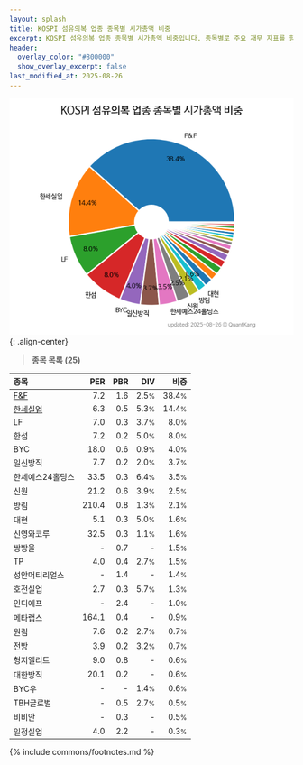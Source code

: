 ```yaml
---
layout: splash
title: KOSPI 섬유의복 업종 종목별 시가총액 비중
excerpt: KOSPI 섬유의복 업종 종목별 시가총액 비중입니다. 종목별로 주요 재무 지표를 함께 표시합니다.
header:
  overlay_color: "#800000"
  show_overlay_excerpt: false
last_modified_at: 2025-08-26
---
```



![KOSPI 섬유의복 업종 종목별 시가총액 비중](/stats/sector/images/kospi_업종_섬유의복_종목.png){: .align-center}


> **종목 목록 (25)**<a id="list"></a>

| **종목** | **PER** | **PBR** | **DIV** | **비중** |
| :------- | ------: | ------: | ------: | -------: |
| [F&F](/383220/) | 7.2 | 1.6 | 2.5<small>%</small> | 38.4<small>%</small> |
| [한세실업](/105630/) | 6.3 | 0.5 | 5.3<small>%</small> | 14.4<small>%</small> |
| LF | 7.0 | 0.3 | 3.7<small>%</small> | 8.0<small>%</small> |
| 한섬 | 7.2 | 0.2 | 5.0<small>%</small> | 8.0<small>%</small> |
| BYC | 18.0 | 0.6 | 0.9<small>%</small> | 4.0<small>%</small> |
| 일신방직 | 7.7 | 0.2 | 2.0<small>%</small> | 3.7<small>%</small> |
| 한세예스24홀딩스 | 33.5 | 0.3 | 6.4<small>%</small> | 3.5<small>%</small> |
| 신원 | 21.2 | 0.6 | 3.9<small>%</small> | 2.5<small>%</small> |
| 방림 | 210.4 | 0.8 | 1.3<small>%</small> | 2.1<small>%</small> |
| 대현 | 5.1 | 0.3 | 5.0<small>%</small> | 1.6<small>%</small> |
| 신영와코루 | 32.5 | 0.3 | 1.1<small>%</small> | 1.6<small>%</small> |
| 쌍방울 | - | 0.7 | - | 1.5<small>%</small> |
| TP | 4.0 | 0.4 | 2.7<small>%</small> | 1.5<small>%</small> |
| 성안머티리얼스 | - | 1.4 | - | 1.4<small>%</small> |
| 호전실업 | 2.7 | 0.3 | 5.7<small>%</small> | 1.3<small>%</small> |
| 인디에프 | - | 2.4 | - | 1.0<small>%</small> |
| 메타랩스 | 164.1 | 0.4 | - | 0.9<small>%</small> |
| 원림 | 7.6 | 0.2 | 2.7<small>%</small> | 0.7<small>%</small> |
| 전방 | 3.9 | 0.2 | 3.2<small>%</small> | 0.7<small>%</small> |
| 형지엘리트 | 9.0 | 0.8 | - | 0.6<small>%</small> |
| 대한방직 | 20.1 | 0.2 | - | 0.6<small>%</small> |
| BYC우 | - | - | 1.4<small>%</small> | 0.6<small>%</small> |
| TBH글로벌 | - | 0.5 | 2.7<small>%</small> | 0.5<small>%</small> |
| 비비안 | - | 0.3 | - | 0.5<small>%</small> |
| 일정실업 | 4.0 | 2.2 | - | 0.3<small>%</small> |

{% include commons/footnotes.md %}